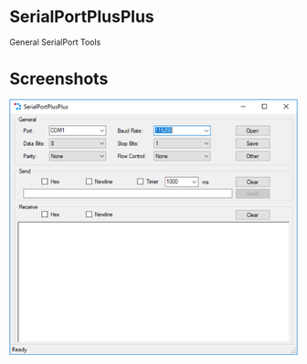 # SerialPortPlusPlus 
General SerialPort Tools

# Screenshots
![SerialPortPlusPlus](./screenshots.png)

